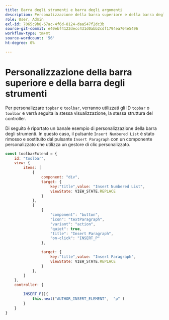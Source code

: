 ```yaml
---
title: Barra degli strumenti e barra degli argomenti
description: Personalizzazione della barra superiore e della barra degli strumenti
role: User, Admin
exl-id: 7065c9b8-67ac-4f6d-8124-daa547f2dc3b
source-git-commit: e40ebf4122decc431d0abb2cdf1794ea704e5496
workflow-type: tm+mt
source-wordcount: '56'
ht-degree: 0%

---
```


# Personalizzazione della barra superiore e della barra degli strumenti

Per personalizzare `topbar` e `toolbar`, verranno utilizzati gli ID `topbar` o `toolbar` e verrà seguita la stessa visualizzazione, la stessa struttura del controller.

Di seguito è riportato un banale esempio di personalizzazione della barra degli strumenti. In questo caso, il pulsante `Insert Numbered List` è stato rimosso e sostituito dal pulsante `Insert Paragraph` con un componente personalizzato che utilizza un gestore di clic personalizzato.

```js title = toolbar_customisation.js
const toolbarExtend = {
    id: "toolbar",
    view: {
        items: [
            {
                component: "div",
                target: {
                    key:"title",value: "Insert Numbered List",                    
                    viewState: VIEW_STATE.REPLACE
                }
            },
            {
                {
                    "component": "button",
                    "icon": "textParagraph",
                    "variant": "action",
                    "quiet": true,
                    "title": "Insert Paragraph",
                    "on-click": "INSERT_P"
                },

                target: {
                    key:"title",value: "Insert Paragraph",                    
                    viewState: VIEW_STATE.REPLACE
                }
            },
        ]
    },
    controller: {

        INSERT_P(){
            this.next("AUTHOR_INSERT_ELEMENT",  "p" )
        }
    }
}
```
